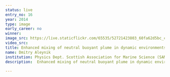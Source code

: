 ```yaml
---
status: live
entry_no: 16
year: 2014
type: image 
early_career: no 
winner: 
image_src: https://live.staticflickr.com/65535/52721423803_60fa62d5bc_c_d.jpg
video_src: 
title: Enhanced mixing of neutral buoyant plume in dynamic environments of tidally induced internal waves bouncing between steep side walls of deep narrow rift valley.
name: Dmitry Aleynik
institution: Physics Dept. Scottish Association for Marine Science (SAMS)
description:  Enhanced mixing of neutral buoyant plume in dynamic environments of tidally induced internal waves (IW) bouncing between steep side walls of deep narrow rift valley. (a) 3D snapshot of rising plume dispersal from Rainbow hydrothermal vent field at Mid Atlantic Ridge (36&deg;14'N), bathymetry is shown every 50 m. (b) Horizontal distribution of the non-hydrostatic pressure (dbar) at a water depth of 2200m assists to visualize IW upstream propagation as ripples, reflected from topography. (c) Vertical section of east/west baroclinic currents across the rift valley, tidal (vertically averaged) component was subtracted from full velocity profile (m/s). Overlapping white lines shows vertical displacement of isotherms (&deg;C), associated with IW; yellow isolines indicate spread of a passive tracer emanating from 'black smokers'. At ARCHER the MITgcm numerical simulation of the largest documented natural plume in deep Atlantic provide a proxy to assess environmental impacts of expected human activity (EC-FP7 MIDAS at SAMS).
  
---
```

